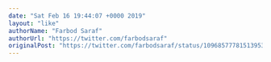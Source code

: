 ```yaml
---
date: "Sat Feb 16 19:44:07 +0000 2019"
layout: "like"
authorName: "Farbod Saraf"
authorUrl: "https://twitter.com/farbodsaraf"
originalPost: "https://twitter.com/farbodsaraf/status/1096857778151395328"
---
```

